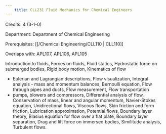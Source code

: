 ```yaml
---
    title: CLL231 Fluid Mechanics for Chemical Engineers
---
```

Credits: 4 (3-1-0)

Department: Department of Chemical Engineering

Prerequisites: [[/Chemical Engineering/CLL110 | CLL110]]

Overlaps with: APL107, APL106, APL105

Introduction to fluids, Forces on fluids, Fluid statics, Hydrostatic force on submerged bodies, Rigid body motion, Kinematics of flow
- Eulerian and Lagrangian descriptions, Flow visualization, Integral analysis - mass and momentum balances, Bernoulli equation, Flow through pipes and ducts, Flow measurement, Flow transportation
- pumps, blowers and compressors, Differential analysis of flow, Conservation of mass, linear and angular momentum, Navier-Stokes equation, Unidirectional flows, Viscous flows, Skin friction and form friction, Lubrication approximation, Potential flows, Boundary layer theory, Blasius equation for flow over a flat plate, Boundary layer separation, Drag and lift force on immersed bodies, Similitude analysis, Turbulent flows.